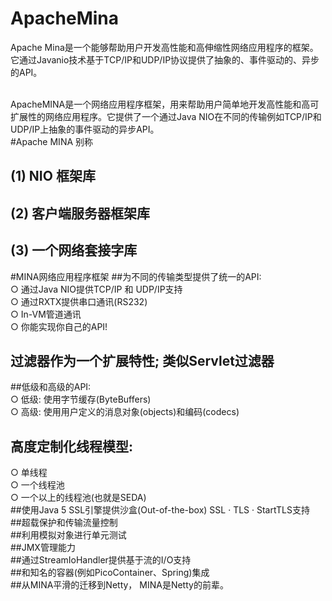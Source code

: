 # ApacheMina
Apache Mina是一个能够帮助用户开发高性能和高伸缩性网络应用程序的框架。它通过Javanio技术基于TCP/IP和UDP/IP协议提供了抽象的、事件驱动的、异步的API。<br/><br/>

ApacheMINA是一个网络应用程序框架，用来帮助用户简单地开发高性能和高可扩展性的网络应用程序。它提供了一个通过Java NIO在不同的传输例如TCP/IP和UDP/IP上抽象的事件驱动的异步API。<br/>
#Apache MINA 别称
## (1) NIO 框架库<br/>
## (2) 客户端服务器框架库<br/>
## (3) 一个网络套接字库<br/>
#MINA网络应用程序框架
##为不同的传输类型提供了统一的API:<br/>
○ 通过Java NIO提供TCP/IP 和 UDP/IP支持<br/>
○ 通过RXTX提供串口通讯(RS232)<br/>
○ In-VM管道通讯<br/>
○ 你能实现你自己的API!<br/>
## 过滤器作为一个扩展特性; 类似Servlet过滤器<br/>
##低级和高级的API:<br/>
○ 低级: 使用字节缓存(ByteBuffers)<br/>
○ 高级: 使用用户定义的消息对象(objects)和编码(codecs)<br/>
## 高度定制化线程模型:<br/>
○ 单线程<br/>
○ 一个线程池<br/>
○ 一个以上的线程池(也就是SEDA)<br/>
##使用Java 5 SSL引擎提供沙盒(Out-of-the-box) SSL · TLS · StartTLS支持<br/>
##超载保护和传输流量控制<br/>
##利用模拟对象进行单元测试<br/>
##JMX管理能力<br/>
##通过StreamIoHandler提供基于流的I/O支持<br/>
##和知名的容器(例如PicoContainer、Spring)集成<br/>
##从MINA平滑的迁移到Netty， MINA是Netty的前辈。<br/>
